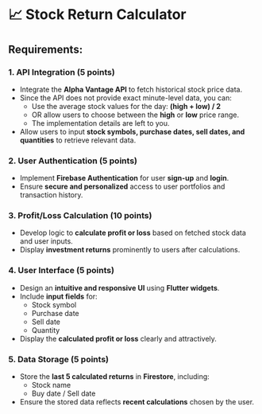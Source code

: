 # **📈 Stock Return Calculator**

## **Requirements:**

### **1. API Integration (5 points)**
- Integrate the **Alpha Vantage API** to fetch historical stock price data.  
- Since the API does not provide exact minute-level data, you can:
  - Use the average stock values for the day: **(high + low) / 2**  
  - OR allow users to choose between the **high** or **low** price range.  
  - The implementation details are left to you.  
- Allow users to input **stock symbols, purchase dates, sell dates, and quantities** to retrieve relevant data.

### **2. User Authentication (5 points)**
- Implement **Firebase Authentication** for user **sign-up** and **login**.  
- Ensure **secure and personalized** access to user portfolios and transaction history.  

### **3. Profit/Loss Calculation (10 points)**
- Develop logic to **calculate profit or loss** based on fetched stock data and user inputs.  
- Display **investment returns** prominently to users after calculations.  

### **4. User Interface (5 points)**
- Design an **intuitive and responsive UI** using **Flutter widgets**.  
- Include **input fields** for:  
  - Stock symbol  
  - Purchase date  
  - Sell date  
  - Quantity  
- Display the **calculated profit or loss** clearly and attractively.  

### **5. Data Storage (5 points)**
- Store the **last 5 calculated returns** in **Firestore**, including:  
  - Stock name  
  - Buy date / Sell date  
- Ensure the stored data reflects **recent calculations** chosen by the user.  
